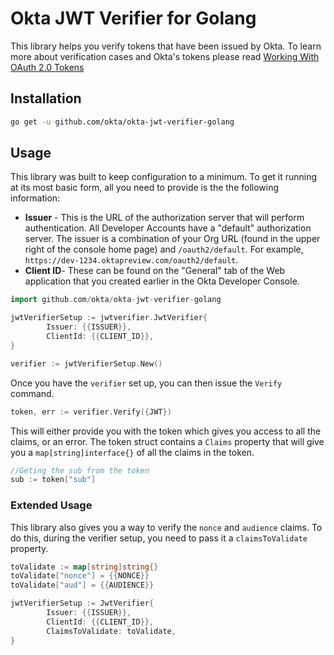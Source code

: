 # Okta JWT Verifier for Golang

This library helps you verify tokens that have been issued by Okta. To learn more about verification cases and Okta's tokens please read [Working With OAuth 2.0 Tokens](https://developer.okta.com/authentication-guide/tokens/)


## Installation
```sh
go get -u github.com/okta/okta-jwt-verifier-golang
```

## Usage

This library was built to keep configuration to a minimum. To get it running at its most basic form, all you need to provide is the the following information:

- **Issuer** - This is the URL of the authorization server that will perform authentication.  All Developer Accounts have a "default" authorization server.  The issuer is a combination of your Org URL (found in the upper right of the console home page) and `/oauth2/default`. For example, `https://dev-1234.oktapreview.com/oauth2/default`.
- **Client ID**- These can be found on the "General" tab of the Web application that you created earlier in the Okta Developer Console.

```go
import github.com/okta/okta-jwt-verifier-golang

jwtVerifierSetup := jwtverifier.JwtVerifier{
        Issuer: {{ISSUER}},
        ClientId: {{CLIENT_ID}},
}

verifier := jwtVerifierSetup.New()
```

Once you have the `verifier` set up, you can then issue the `Verify` command.

```go
token, err := verifier.Verify({JWT})
```

This will either provide you with the token which gives you access to all the claims, or an error. The token struct contains a `Claims` property that will give you a `map[string]interface{}` of all the claims in the token.

```go
//Geting the sub from the token
sub := token["sub"]
```

### Extended Usage
This library also gives you a way to verify the `nonce` and `audience` claims. To do this, during the verifier setup, you need to pass it a `claimsToValidate` property.

```go
toValidate := map[string]string{}
toValidate["nonce"] = {{NONCE}}
toValidate["aud"] = {{AUDIENCE}}

jwtVerifierSetup := JwtVerifier{
        Issuer: {{ISSUER}},
        ClientId: {{CLIENT_ID}},
        ClaimsToValidate: toValidate,
}

```
